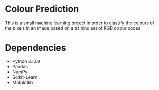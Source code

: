 # Colour Prediction
This is a small machine learning project in order to classify the colours of the pixels in an image based on a training set of RGB colour codes.

# Dependencies
- Python 3.10.9
- Pandas
- NumPy
- Scikit-Learn
- Matplotlib